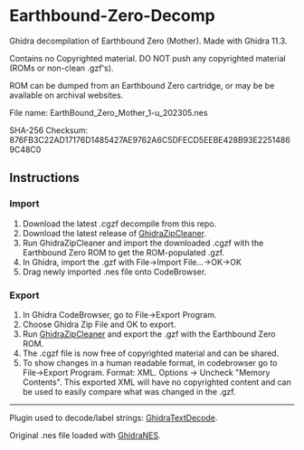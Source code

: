 # Earthbound-Zero-Decomp
Ghidra decompilation of Earthbound Zero (Mother).  Made with Ghidra 11.3.

Contains no Copyrighted material.  DO NOT push any copyrighted material (ROMs or non-clean .gzf's).

ROM can be dumped from an Earthbound Zero cartridge, or may be be available on archival websites.

File name: EarthBound_Zero_Mother_1-u_202305.nes

SHA-256 Checksum: 876FB3C22AD17176D1485427AE9762A6C5DFECD5EEBE428B93E22514869C48C0

## Instructions
### Import
1. Download the latest .cgzf decompile from this repo.
2. Download the latest release of <a href="https://github.com/GrasonHumphrey/GhidraZipCleaner/tree/master/Release">GhidraZipCleaner</a>.
3. Run GhidraZipCleaner and import the downloaded .cgzf with the Earthbound Zero ROM to get the ROM-populated .gzf.
4. In Ghidra, import the .gzf with File->Import File...->OK->OK
5. Drag newly imported .nes file onto CodeBrowser.

### Export
1. In Ghidra CodeBrowser, go to File->Export Program.
2. Choose Ghidra Zip File and OK to export.
3. Run <a href="https://github.com/GrasonHumphrey/GhidraZipCleaner/tree/master/Release">GhidraZipCleaner</a> and export the .gzf with the Earthbound Zero ROM.
4. The .cgzf file is now free of copyrighted material and can be shared.
5. To show changes in a human readable format, in codebrowser go to File->Export Program.  Format: XML.  Options -> Uncheck "Memory Contents".  This exported XML will have no copyrighted content and can be used to easily compare what was changed in the .gzf. 

---
Plugin used to decode/label strings: <a href="https://github.com/GrasonHumphrey/GhidraTextDecode">GhidraTextDecode</a>.

Original .nes file loaded with <a href="https://github.com/kylewlacy/GhidraNes/tree/main">GhidraNES</a>.
